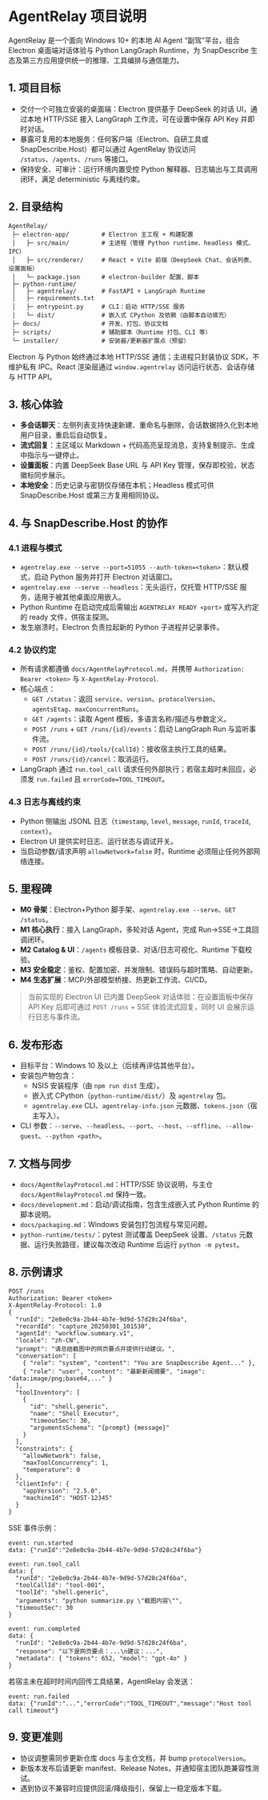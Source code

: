 # AgentRelay 项目说明

AgentRelay 是一个面向 Windows 10+ 的本地 AI Agent “副驾”平台，组合 Electron 桌面端对话体验与 Python LangGraph Runtime，为 SnapDescribe 生态及第三方应用提供统一的推理、工具编排与通信能力。

## 1. 项目目标
- 交付一个可独立安装的桌面端：Electron 提供基于 DeepSeek 的对话 UI，通过本地 HTTP/SSE 接入 LangGraph 工作流，可在设置中保存 API Key 并即时对话。
- 暴露可复用的本地服务：任何客户端（Electron、自研工具或 SnapDescribe.Host）都可以通过 AgentRelay 协议访问 `/status`、`/agents`、`/runs` 等接口。
- 保持安全、可审计：运行环境内置受控 Python 解释器、日志输出与工具调用闭环，满足 deterministic 与离线约束。

## 2. 目录结构
```
AgentRelay/
 ├─ electron-app/         # Electron 主工程 + 构建配置
 │   ├─ src/main/         # 主进程（管理 Python runtime、headless 模式、IPC）
 │   ├─ src/renderer/     # React + Vite 前端（DeepSeek Chat、会话列表、设置面板）
 │   └─ package.json      # electron-builder 配置、脚本
 ├─ python-runtime/
 │   ├─ agentrelay/       # FastAPI + LangGraph Runtime
 │   ├─ requirements.txt
 │   ├─ entrypoint.py     # CLI：启动 HTTP/SSE 服务
 │   └─ dist/             # 嵌入式 CPython 及依赖（由脚本自动填充）
 ├─ docs/                 # 开发、打包、协议文档
 ├─ scripts/              # 辅助脚本（Runtime 打包、CLI 等）
 └─ installer/            # 安装器/更新器扩展点（预留）
```

Electron 与 Python 始终通过本地 HTTP/SSE 通信；主进程只封装协议 SDK，不维护私有 IPC。React 渲染层通过 `window.agentrelay` 访问运行状态、会话存储与 HTTP API。

## 3. 核心体验
- **多会话聊天**：左侧列表支持快速新建、重命名与删除，会话数据持久化到本地用户目录，重启后自动恢复。
- **流式回复**：主区域以 Markdown + 代码高亮呈现消息，支持复制提示、生成中指示与一键停止。
- **设置面板**：内置 DeepSeek Base URL 与 API Key 管理，保存即校验，状态徽标同步展示。
- **本地安全**：历史记录与密钥仅存储在本机；Headless 模式可供 SnapDescribe.Host 或第三方复用相同协议。

## 4. 与 SnapDescribe.Host 的协作
### 4.1 进程与模式
- `agentrelay.exe --serve --port=51055 --auth-token=<token>`：默认模式，启动 Python 服务并打开 Electron 对话窗口。
- `agentrelay.exe --serve --headless`：无头运行，仅托管 HTTP/SSE 服务，适用于被其他桌面应用嵌入。
- Python Runtime 在启动完成后需输出 `AGENTRELAY READY <port>` 或写入约定的 ready 文件，供宿主探测。
- 发生崩溃时，Electron 负责拉起新的 Python 子进程并记录事件。

### 4.2 协议约定
- 所有请求都遵循 `docs/AgentRelayProtocol.md`，并携带 `Authorization: Bearer <token>` 与 `X-AgentRelay-Protocol`.
- 核心端点：
  - `GET /status`：返回 `service`、`version`、`protocolVersion`、`agentsEtag`、`maxConcurrentRuns`。
  - `GET /agents`：读取 Agent 模板，多语言名称/描述与参数定义。
  - `POST /runs` + `GET /runs/{id}/events`：启动 LangGraph Run 与监听事件流。
  - `POST /runs/{id}/tools/{callId}`：接收宿主执行工具的结果。
  - `POST /runs/{id}/cancel`：取消运行。
- LangGraph 通过 `run.tool_call` 请求任何外部执行；若宿主超时未回应，必须发 `run.failed` 且 `errorCode=TOOL_TIMEOUT`。

### 4.3 日志与离线约束
- Python 侧输出 JSONL 日志（`timestamp`, `level`, `message`, `runId`, `traceId`, `context`）。
- Electron UI 提供实时日志、运行状态与调试开关。
- 当启动参数/请求声明 `allowNetwork=false` 时，Runtime 必须阻止任何外部网络连接。

## 5. 里程碑
- **M0 骨架**：Electron+Python 脚手架、`agentrelay.exe --serve`、`GET /status`。
- **M1 核心执行**：接入 LangGraph，多轮对话 Agent，完成 Run→SSE→工具回调闭环。
- **M2 Catalog & UI**：`/agents` 模板目录、对话/日志可视化、Runtime 下载校验。
- **M3 安全稳定**：鉴权、配置加密、并发限制、错误码与超时策略、自动更新。
- **M4 生态扩展**：MCP/外部模型桥接、热更新工作流、CI/CD。

> 当前实现的 Electron UI 已内置 DeepSeek 对话体验：在设置面板中保存 API Key 后即可通过 `POST /runs` + SSE 体验流式回复，同时 UI 会展示运行日志与事件流。

## 6. 发布形态
- 目标平台：Windows 10 及以上（后续再评估其他平台）。
- 安装包产物包含：
  - NSIS 安装程序（由 `npm run dist` 生成）。
  - 嵌入式 CPython（`python-runtime/dist/`）及 `agentrelay` 包。
  - `agentrelay.exe` CLI、`agentrelay-info.json` 元数据、`tokens.json`（宿主写入）。
- CLI 参数：`--serve`、`--headless`、`--port`、`--host`、`--offline`、`--allow-guest`、`--python <path>`。

## 7. 文档与同步
- `docs/AgentRelayProtocol.md`：HTTP/SSE 协议说明，与主仓 `docs/AgentRelayProtocol.md` 保持一致。
- `docs/development.md`：启动/调试指南，包含生成嵌入式 Python Runtime 的脚本说明。
- `docs/packaging.md`：Windows 安装包打包流程与常见问题。
- `python-runtime/tests/`：pytest 测试覆盖 DeepSeek 设置、`/status` 元数据、运行失败路径，建议每次改动 Runtime 后运行 `python -m pytest`。

## 8. 示例请求
```
POST /runs
Authorization: Bearer <token>
X-AgentRelay-Protocol: 1.0
{
  "runId": "2e8e0c9a-2b44-4b7e-9d9d-57d28c24f6ba",
  "recordId": "capture_20250301_101530",
  "agentId": "workflow.summary.v1",
  "locale": "zh-CN",
  "prompt": "请总结截图中的网页要点并提供行动建议。",
  "conversation": [
    { "role": "system", "content": "You are SnapDescribe Agent..." },
    { "role": "user", "content": "最新新闻摘要", "image": "data:image/png;base64,..." }
  ],
  "toolInventory": [
    {
      "id": "shell.generic",
      "name": "Shell Executor",
      "timeoutSec": 30,
      "argumentsSchema": "{prompt} {message}"
    }
  ],
  "constraints": {
    "allowNetwork": false,
    "maxToolConcurrency": 1,
    "temperature": 0
  },
  "clientInfo": {
    "appVersion": "2.5.0",
    "machineId": "HOST-12345"
  }
}
```

SSE 事件示例：
```
event: run.started
data: {"runId":"2e8e0c9a-2b44-4b7e-9d9d-57d28c24f6ba"}

event: run.tool_call
data: {
  "runId": "2e8e0c9a-2b44-4b7e-9d9d-57d28c24f6ba",
  "toolCallId": "tool-001",
  "toolId": "shell.generic",
  "arguments": "python summarize.py \"截图内容\"",
  "timeoutSec": 30
}

event: run.completed
data: {
  "runId": "2e8e0c9a-2b44-4b7e-9d9d-57d28c24f6ba",
  "response": "以下是网页要点：...\n建议：...",
  "metadata": { "tokens": 652, "model": "gpt-4o" }
}
```

若宿主未在超时时间内回传工具结果，AgentRelay 会发送：
```
event: run.failed
data: {"runId":"...","errorCode":"TOOL_TIMEOUT","message":"Host tool call timeout"}
```

## 9. 变更准则
- 协议调整需同步更新仓库 docs 与主仓文档，并 bump `protocolVersion`。
- 新版本发布后请更新 manifest、Release Notes，并通知宿主团队跑兼容性测试。
- 遇到协议不兼容时应提供回滚/降级指引，保留上一稳定版本下载。
